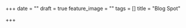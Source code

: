 +++
date = ""
draft = true
feature_image = ""
tags = []
title = "Blog Spot"

+++
<script>
src="https://www.googleapis.com/blogger/v3/blogs/byurl?url= https://6thbarnsley.blogspot.com
</script>